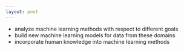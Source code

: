 ```yaml
---
layout: post
---
```



 - analyze machine learning methods with respect to different goals
 - build new machine learning models for data from these domains
 - incorporate human knowledge into machine learning methods
